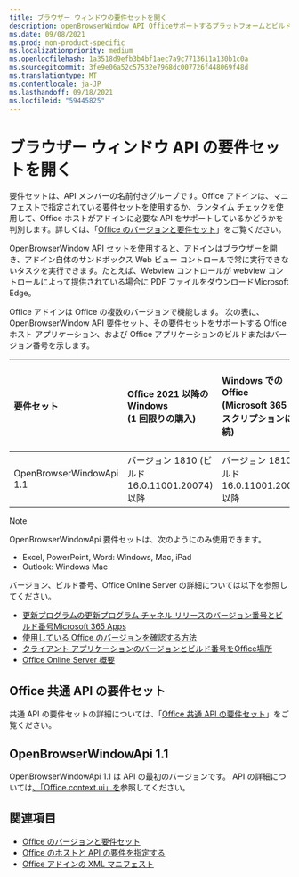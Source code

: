 ```yaml
---
title: ブラウザー ウィンドウの要件セットを開く
description: openBrowserWindow API Officeサポートするプラットフォームとビルドを指定します。
ms.date: 09/08/2021
ms.prod: non-product-specific
ms.localizationpriority: medium
ms.openlocfilehash: 1a3518d9efb3b4bf1aec7a9c7713611a130b1c0a
ms.sourcegitcommit: 3fe9e06a52c57532e7968dc007726f448069f48d
ms.translationtype: MT
ms.contentlocale: ja-JP
ms.lasthandoff: 09/18/2021
ms.locfileid: "59445825"
---
```

# <a name="open-browser-window-api-requirement-sets"></a>ブラウザー ウィンドウ API の要件セットを開く

要件セットは、API メンバーの名前付きグループです。Office アドインは、マニフェストで指定されている要件セットを使用するか、ランタイム チェックを使用して、Office ホストがアドインに必要な API をサポートしているかどうかを判別します。詳しくは、「[Office のバージョンと要件セット](../../develop/office-versions-and-requirement-sets.md)」をご覧ください。

OpenBrowserWindow API セットを使用すると、アドインはブラウザーを開き、アドイン自体のサンドボックス Web ビュー コントロールで常に実行できないタスクを実行できます。たとえば、Webview コントロールが webview コントロールによって提供されている場合に PDF ファイルをダウンロードMicrosoft Edge。

Office アドインは Office の複数のバージョンで機能します。 次の表に、OpenBrowserWindow API 要件セット、その要件セットをサポートする Office ホスト アプリケーション、および Office アプリケーションのビルドまたはバージョン番号を示します。

|  要件セット  | Office 2021 以降のWindows<br>(1 回限りの購入) | Windows での Office<br>(Microsoft 365 サブスクリプションに接続) |  Office on iPad<br>(Microsoft 365 サブスクリプションに接続)  |  Office on Mac<br>(Microsoft 365 サブスクリプションに接続)  | Office on the web  |  Office Online Server  |
|:-----|:-----|:-----|:-----|:-----|:-----|:-----|
| OpenBrowserWindowApi 1.1  | バージョン 1810 (ビルド 16.0.11001.20074) 以降 | バージョン 1810 (ビルド 16.0.11001.20074) 以降 | 16.0.0.0 以降 | 16.0.0.0 以降 | 該当なし | 該当なし|

> [!NOTE]
> OpenBrowserWindowApi 要件セットは、次のようにのみ使用できます。
>
> - Excel, PowerPoint, Word: Windows, Mac, iPad
> - Outlook: Windows Mac

バージョン、ビルド番号、Office Online Server の詳細については以下を参照してください。

- [更新プログラムの更新プログラム チャネル リリースのバージョン番号とビルド番号Microsoft 365 Apps](/officeupdates/update-history-microsoft365-apps-by-date)
- [使用している Office のバージョンを確認する方法](https://support.microsoft.com/office/932788b8-a3ce-44bf-bb09-e334518b8b19)
- [クライアント アプリケーションのバージョンとビルド番号をOffice場所](/officeupdates/update-history-microsoft365-apps-by-date)
- [Office Online Server 概要](/officeonlineserver/office-online-server-overview)

## <a name="office-common-api-requirement-sets"></a>Office 共通 API の要件セット

共通 API の要件セットの詳細については、「[Office 共通 API の要件セット](office-add-in-requirement-sets.md)」をご覧ください。

## <a name="openbrowserwindowapi-11"></a>OpenBrowserWindowApi 1.1

OpenBrowserWindowApi 1.1 は API の最初のバージョンです。 API の詳細については[、「Office.context.ui」を](/javascript/api/office/office.context#ui)参照してください。

## <a name="see-also"></a>関連項目

- [Office のバージョンと要件セット](../../develop/office-versions-and-requirement-sets.md)
- [Office のホストと API の要件を指定する](../../develop/specify-office-hosts-and-api-requirements.md)
- [Office アドインの XML マニフェスト](../../develop/add-in-manifests.md)

